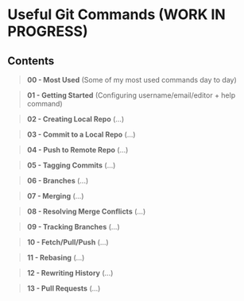# Useful Git Commands (WORK IN PROGRESS)

## Contents

> **00 - Most Used** (Some of my most used commands day to day)

> **01 - Getting Started** (Configuring username/email/editor + help command)

> **02 - Creating Local Repo** (...)

> **03 - Commit to a Local Repo** (...)

> **04 - Push to Remote Repo** (...)

> **05 - Tagging Commits** (...)

> **06 - Branches** (...)

> **07 - Merging** (...)

> **08 - Resolving Merge Conflicts** (...)

> **09 - Tracking Branches** (...)

> **10 - Fetch/Pull/Push** (...)

> **11 - Rebasing** (...)

> **12 - Rewriting History** (...)

> **13 - Pull Requests** (...)
